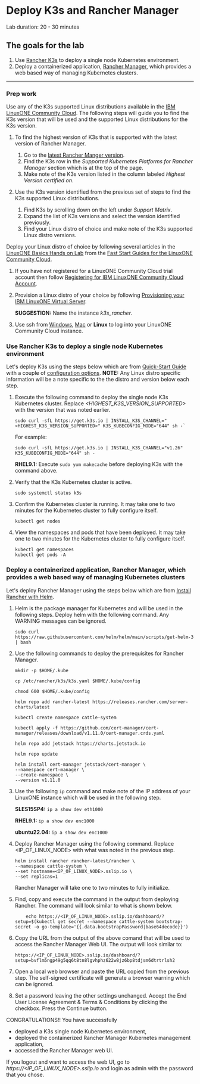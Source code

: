 # Deploy K3s and Rancher Manager

Lab duration: 20 - 30 minutes

## The goals for the lab

1. Use [Rancher K3s](https://www.rancher.com/products/k3s) to deploy a single node Kubernetes environment.
2. Deploy a containerized application, [Rancher Manager](https://www.rancher.com/products/rancher), which provides a web based way of managing Kubernetes clusters.
---

### Prep work

Use any of the K3s supported Linux distributions available in the [IBM LinuxONE Community Cloud](https://developer.ibm.com/articles/get-started-with-ibm-linuxone/).
The following steps will guide you to find the K3s version that will be used and the supported Linux distributions for the K3s version.

1. To find the highest version of K3s that is supported with the latest version of Rancher Manager.

    1. Go to the [latest Rancher Manger version](https://www.suse.com/suse-rancher/support-matrix/).
    2. Find the K3s row in the *Supported Kubernetes Platforms for Rancher Manager* section which is at the top of the page.
    3. Make note of the K3s version listed in the column labeled *Highest Version certified on*.

2. Use the K3s version identified from the previous set of steps to find the K3s supported Linux distributions.

    1. Find K3s by scrolling down on the left under *Support Matrix*.
    2. Expand the list of K3s versions and select the version identified previously.
    3. Find your Linux distro of choice and make note of the K3s supported Linux distro versions.

Deploy your Linux distro of choice by following several articles in the [LinuxONE Basics Hands on Lab](https://github.com/jacobemery/linux1-lab) from the [Fast Start Guides for the LinuxONE Community Cloud](https://www.ibm.com/community/z/linuxone-cc/faststart/).

1. If you have not registered for a LinuxONE Community Cloud trial account then follow [Registering for IBM LinuxONE Community Cloud Account](https://github.com/jacobemery/linux1-lab/blob/general/instructions/1_register.md#registering-for-ibm-linuxone-community-cloud-account).

2. Provision a Linux distro of your choice by following [Provisioning your IBM LinuxONE Virtual Server](https://github.com/jacobemery/linux1-lab/blob/general/instructions/2_provision.md#provisioning-your-ibm-linuxone-virtual-server).

    **SUGGESTION:** Name the instance *k3s_rancher*.

3. Use ssh from [Windows](https://github.com/jacobemery/linux1-lab/blob/general/instructions/3_windows_connect.md#connecting-to-your-server---windows), [Mac](https://github.com/jacobemery/linux1-lab/blob/general/instructions/3_mac_connect.md#connecting-to-your-server---mac) or **Linux** to log into your LinuxONE Community Cloud instance.

### Use Rancher K3s to deploy a single node Kubernetes environment

Let's deploy K3s using the steps below which are from [Quick-Start Guide](https://docs.k3s.io/quick-start) with a couple of [configuration options](https://docs.k3s.io/cli/server#admin-kubeconfig-options). 
**NOTE:** Any Linux distro specific information will be a note specific to the the distro and version below each step.

1. Execute the following command to deploy the single node K3s Kubernetes cluster. Replace *<HIGHEST_K3S_VERSION_SUPPORTED>* with the version that was noted earlier.

    ```
    sudo curl -sfL https://get.k3s.io | INSTALL_K3S_CHANNEL="<HIGHEST_K3S_VERSION_SUPPORTED>" K3S_KUBECONFIG_MODE="644" sh -`
    ```

    For example:

    `sudo curl -sfL https://get.k3s.io | INSTALL_K3S_CHANNEL="v1.26" K3S_KUBECONFIG_MODE="644" sh -`

    **RHEL9.1:** Execute `sudo yum makecache` before deploying K3s with the command above.


2. Verify that the K3s Kubernetes cluster is active.

    ```
    sudo systemctl status k3s
    ```

3. Confirm the Kubernetes cluster is running. It may take one to two minutes for the Kubernetes cluster to fully configure itself.
    
    ```
    kubectl get nodes
    ```

4. View the namespaces and pods that have been deployed. It may take one to two minutes for the Kubernetes cluster to fully configure itself.

    ```
    kubectl get namespaces
    kubectl get pods -A
    ```

### Deploy a containerized application, Rancher Manager, which provides a web based way of managing Kubernetes clusters

Let's deploy Rancher Manager using the steps below which are from [Install Rancher with Helm](https://ranchermanager.docs.rancher.com/getting-started/quick-start-guides/deploy-rancher-manager/helm-cli#install-rancher-with-helm).

1. Helm is the package manager for Kubernetes and will be used in the following steps. Deploy helm with the following command. Any WARNING messages can be ignored.

    ```
    sudo curl https://raw.githubusercontent.com/helm/helm/main/scripts/get-helm-3 | bash
    ```

2. Use the following commands to deploy the prerequisites for Rancher Manager.

    ```
    mkdir -p $HOME/.kube

    cp /etc/rancher/k3s/k3s.yaml $HOME/.kube/config

    chmod 600 $HOME/.kube/config

    helm repo add rancher-latest https://releases.rancher.com/server-charts/latest

    kubectl create namespace cattle-system

    kubectl apply -f https://github.com/cert-manager/cert-manager/releases/download/v1.11.0/cert-manager.crds.yaml

    helm repo add jetstack https://charts.jetstack.io

    helm repo update

    helm install cert-manager jetstack/cert-manager \
    --namespace cert-manager \
    --create-namespace \
    --version v1.11.0
    ```

3. Use the following `ip` command and make note of the IP address of your LinuxONE instance which will be used in the following step.

    **SLES15SP4:** `ip a show dev eth1000`
    
    **RHEL9.1:** `ip a show dev enc1000`

    **ubuntu22.04:** `ip a show dev enc1000`

4. Deploy Rancher Manager using the following command. Replace <IP_OF_LINUX_NODE> with what was noted in the previous step.

    ```
    helm install rancher rancher-latest/rancher \
    --namespace cattle-system \
    --set hostname=<IP_OF_LINUX_NODE>.sslip.io \
    --set replicas=1
    ```

    Rancher Manager will take one to two minutes to fully initialize.

5. Find, copy and execute the command in the output from deploying Rancher.  The command will look similar to what is shown below.

    `    echo https://<IP_OF_LINUX_NODE>.sslip.io/dashboard/?setup=$(kubectl get secret --namespace cattle-system bootstrap-secret -o go-template='{{.data.bootstrapPassword|base64decode}}')`

6. Copy the URL from the output of the above comand that will be used to access the Rancher Manager Web UI. The output will look similar to:

    `https://<IP_OF_LINUX_NODE>.sslip.io/dashboard/?setup=bvflm5ngp49g5qq6t8tn8lgvhphz622w8jz6bp8tdjsm6dtrtrlsh2`

7. Open a local web browser and paste the URL copied from the previous step.  The self-signed certificate will generate a browser warning which can be ignored.

8. Set a password leaving the other settings unchanged. Accept the End User License Agreement & Terms & Conditions by clicking the checkbox.  Press the Continue button.

CONGRATULATIONS!!  You have successfully

- deployed a K3s single node Kubernetes environment, 
- deployed the containerized Rancher Manager Kubernetes management application,
- accessed the Rancher Manager web UI.  

If you logout and want to access the web UI, go to *https://<IP_OF_LINUX_NODE>.sslip.io* and login as admin with the password that you chose.